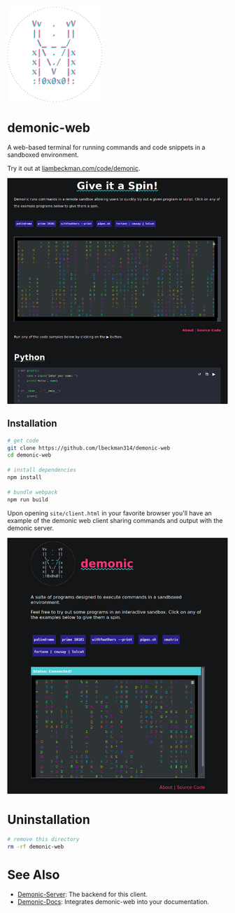 ![demonic logo](./assets/demonic.png)

# demonic-web

A web-based terminal for running commands and code snippets in a sandboxed environment.

Try it out at [liambeckman.com/code/demonic](https://liambeckman.com/code/demonic).

[![demonic in action](./assets/demonic-web.png)](https://liambeckman.com/code/demonic)

## Installation

```sh
# get code
git clone https://github.com/lbeckman314/demonic-web
cd demonic-web

# install dependencies
npm install

# bundle webpack
npm run build
```

Upon opening `site/client.html` in your favorite browser you'll have an example of the demonic web client sharing commands and output with the demonic server.

![client terminal](./assets/client.png)

# Uninstallation

```sh
# remove this directory
rm -rf demonic-web
```
# See Also

- [Demonic-Server](https://github.com/lbeckman314/demonic-web): The backend for this client.
- [Demonic-Docs](https://github.com/lbeckman314/demonic-docs): Integrates demonic-web into your documentation.


